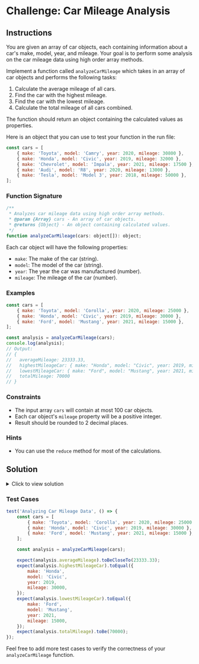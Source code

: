 # Challenge: Car Mileage Analysis

## Instructions

You are given an array of car objects, each containing information about a car's make, model, year, and mileage. Your goal is to perform some analysis on the car mileage data using high order array methods.

Implement a function called `analyzeCarMileage` which takes in an array of car objects and performs the following tasks:

1. Calculate the average mileage of all cars.
2. Find the car with the highest mileage.
3. Find the car with the lowest mileage.
4. Calculate the total mileage of all cars combined.

The function should return an object containing the calculated values as properties.

Here is an object that you can use to test your function in the run file:

```js
const cars = [
    { make: 'Toyota', model: 'Camry', year: 2020, mileage: 30800 },
    { make: 'Honda', model: 'Civic', year: 2019, mileage: 32000 },
    { make: 'Chevrolet', model: 'Impala', year: 2021, mileage: 17500 },
    { make: 'Audi', model: 'R8', year: 2020, mileage: 13000 },
    { make: 'Tesla', model: 'Model 3', year: 2018, mileage: 50000 },
];
```

### Function Signature

```js
/**
 * Analyzes car mileage data using high order array methods.
 * @param {Array} cars - An array of car objects.
 * @returns {Object} - An object containing calculated values.
 */
function analyzeCarMileage(cars: object[]): object;
```

Each car object will have the following properties:

-   `make`: The make of the car (string).
-   `model`: The model of the car (string).
-   `year`: The year the car was manufactured (number).
-   `mileage`: The mileage of the car (number).

### Examples

```js
const cars = [
    { make: 'Toyota', model: 'Corolla', year: 2020, mileage: 25000 },
    { make: 'Honda', model: 'Civic', year: 2019, mileage: 30000 },
    { make: 'Ford', model: 'Mustang', year: 2021, mileage: 15000 },
];

const analysis = analyzeCarMileage(cars);
console.log(analysis);
// Output:
// {
//   averageMileage: 23333.33,
//   highestMileageCar: { make: "Honda", model: "Civic", year: 2019, mileage: 30000 },
//   lowestMileageCar: { make: "Ford", model: "Mustang", year: 2021, mileage: 15000 },
//   totalMileage: 70000
// }
```

### Constraints

-   The input array `cars` will contain at most 100 car objects.
-   Each car object's `mileage` property will be a positive integer.
-   Result should be rounded to 2 decimal places.

### Hints

-   You can use the `reduce` method for most of the calculations.

## Solution

<details>
  <summary>Click to view solution</summary>

```js
function analyzeCarMileage(cars) {
    const totalMileage = cars.reduce((sum, car) => sum + car.mileage, 0);
    const averageMileage = totalMileage / cars.length;
    const highestMileageCar = cars.reduce((highest, car) => (car.mileage > highest.mileage ? car : highest), cars[0]);
    const lowestMileageCar = cars.reduce((lowest, car) => (car.mileage < lowest.mileage ? car : lowest), cars[0]);

    return {
        averageMileage: parseFloat(averageMileage.toFixed(2)),
        highestMileageCar,
        lowestMileageCar,
        totalMileage,
    };
}
```

### Explanation

-   Create a variable `totalMileage` and initialize it to the result of calling the `reduce` method on the `cars` array. The accumulator should be the sum of the accumulator and the car's mileage. The initial value of `0` will be used as the initial value of the accumulator.
-   Create a variable `averageMileage` and initialize it to the result of dividing `totalMileage` by the length of the `cars` array.
-   Create a variable `highestMileageCar` and initialize it to the result of calling the `reduce` method on the `cars` array. The accumulator should be the car with the highest mileage. The initial value of `cars[0]` will be used as the initial value of the accumulator.
-   Create a variable `lowestMileageCar` and initialize it to the result of calling the `reduce` method on the `cars` array. The accumulator should be the car with the lowest mileage. The initial value of `cars[0]` will be used as the initial value of the accumulator.
-   Return an object containing the calculated values. Round the `averageMileage` to 2 decimal places using the `toFixed` method and convert it to a number using the `parseFloat` method.

I know that `reduce` can be a little tough to understand, so let's really break it down for the `highestMileageCar` variable. Here is the code again for reference:

```js
const highestMileageCar = cars.reduce((highest, car) => (car.mileage > highest.mileage ? car : highest), cars[0]);
```

1. `reduce` takes two main arguments: a function and an initial value. The initial value is set to `cars[0]`, which is the first car in the list.
2. The function takes two parameters: `highest` and `car`. `highest` initially holds the first car, and car is the next car in the list.
3. For each car, the function compares the mileage of the current car `car.mileage` with the mileage of the car that was thought to be the highest so far `highest.mileage`.
4. If the current car's mileage is greater, we replace the value of `highest` with the current car.
5. If the current car's mileage is not greater, we stick with the car we thought was the best so far (highest).
6. This process repeats for each car in the list.

Whatever we return from the callback for the `reduce` method will be the new value of the accumulator.

</details>

### Test Cases

```js
test('Analyzing Car Mileage Data', () => {
    const cars = [
        { make: 'Toyota', model: 'Corolla', year: 2020, mileage: 25000 },
        { make: 'Honda', model: 'Civic', year: 2019, mileage: 30000 },
        { make: 'Ford', model: 'Mustang', year: 2021, mileage: 15000 },
    ];

    const analysis = analyzeCarMileage(cars);

    expect(analysis.averageMileage).toBeCloseTo(23333.33);
    expect(analysis.highestMileageCar).toEqual({
        make: 'Honda',
        model: 'Civic',
        year: 2019,
        mileage: 30000,
    });
    expect(analysis.lowestMileageCar).toEqual({
        make: 'Ford',
        model: 'Mustang',
        year: 2021,
        mileage: 15000,
    });
    expect(analysis.totalMileage).toBe(70000);
});
```

Feel free to add more test cases to verify the correctness of your `analyzeCarMileage` function.
